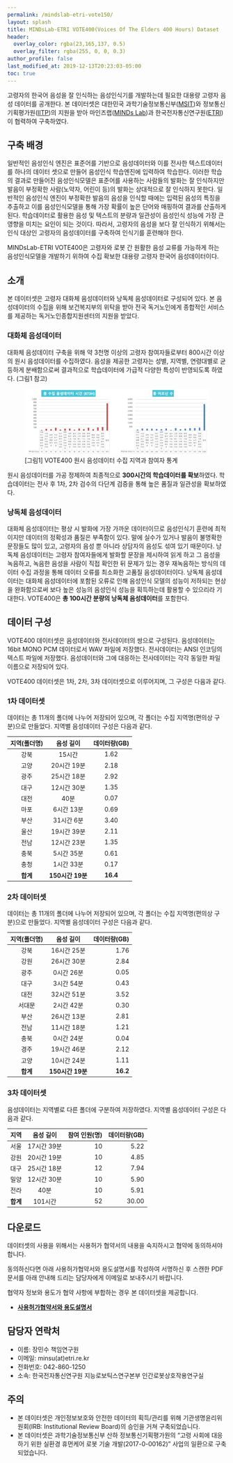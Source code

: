 ```yaml
---
permalink: /mindslab-etri-vote150/
layout: splash
title: MINDsLab-ETRI VOTE400(Voices Of The Elders 400 Hours) Dataset
header:
  overlay_color: rgba(23,165,137, 0.5)
  overlay_filter: rgba(255, 0, 0, 0.3)
author_profile: false
last_modified_at: 2019-12-13T20:23:03-05:00
toc: true
---
```


고령자의 한국어 음성을 잘 인식하는 음성인식기를 개발하는데 필요한 대용량 고령자 음성 데이터를 공개한다. 본 데이터셋은 대한민국 과학기술정보통신부([MSIT](https://www.msit.go.kr/))와 정보통신기획평가원([IITP](https://www.iitp.kr))의 지원을 받아 마인즈랩([MINDs Lab](https://mindslab.ai/kr))과 한국전자통신연구원([ETRI](http://www.etri.re.kr))이 협력하여 구축하였다.

## 구축 배경

일반적인 음성인식 엔진은 표준어를 기반으로 음성데이터와 이를 전사한 텍스트데이터를 하나의 데이터 셋으로 만들어 음성인식 학습엔진에 입력하여 학습한다. 이러한 학습의 결과로 만들어진 음성인식모델은 표준어를 사용하는 사람들의 발화는 잘 인식하지만 발음이 부정확한 사람(노약자, 어린이 등)의 발화는 상대적으로 잘 인식하지 못한다. 일반적인 음성인식 엔진이 부정확한 발음의 음성을 인식할 때에는 입력된 음성의 특징을 추출하고 이를 음성인식모델을 통해 가장 확률이 높은 단어와 매핑하여 결과를 산출하게 된다. 학습데이터로 활용한 음성 및 텍스트의 분량과 일관성이 음성인식 성능에 가장 큰 영향을 미치는 요인이 되는 것이다. 따라서, 고령자의 음성을 보다 잘 인식하기 위해서는 인식 대상인 고령자의 음성데이터를 구축하여 인식기를 훈련해야 한다.

MINDsLab-ETRI VOTE400은 고령자와 로봇 간 원활한 음성 교류를 가능하게 하는 음성인식모델을 개발하기 위하여 수집 확보한 대용량 고령자 한국어 음성데이터이다.

## 소개

본 데이터셋은 고령자 대화체 음성데이터와 낭독체 음성데이터로 구성되어 있다. 본 음성데이터의 수집을 위해 보건복지부의 위탁을 받아 전국 독거노인에게 종합적인 서비스를 제공하는 독거노인종합지원센터의 지원을 받았다.

### 대화체 음성데이터

대화체  음성데이터 구축을 위해 약 3천명 이상의 고령자 참여자들로부터 800시간 이상의 원시 음성데이터를 수집하였다. 음성을 제공한 고령자는 성별, 지역별, 연령대별로 균등하게 분배함으로써 결과적으로 학습데이터에 가급적 다양한 특성이 반영되도록 하였다. (그림1 참고)

<figure>
  <img src="/assets/vote150_stat.png" alt="VOTE150 원시 음성데이터 수집 지역과 참여자 통계"/>
  <figcaption>[그림1] VOTE400 원시 음성데이터 수집 지역과 참여자 통계</figcaption>
</figure>

원시 음성데이터를 가공 정제하여 최종적으로 **300시간의 학습데이터를 확보**하였다. 학습데이터는 전사 후 1차, 2차 검수의 다단계 검증을 통해 높은 품질과 일관성을 확보하였다. 

### 낭독체 음성데이터

대화체 음성데이터는 평상 시 발화에 가장 가까운 데이터이므로 음성인식기 훈련에 최적이지만 데이터의 정확성과 품질은 부족함이 있다. 말에 실수가 있거나 발음이 불명확한 문장들도 많이 있고, 고령자의 음성 뿐 아니라 상담자의 음성도 섞여 있기 때문이다. 낭독체 음성데이터는 고령자 참여자들에게 발화할 문장을 제시하여 읽게 하고 그 음성을 녹음하고, 녹음한 음성을 사람이 직접 확인한 뒤 문제가 있는 경우 재녹음하는 방식의 데이터 수집 과정을 통해 데이터 오류를 최소화한 고품질 음성데이터이다. 낭독체 음성데이터는 대화체 음성데이터에 포함된 오류로 인해 음성인식 모델의 성능이 저하되는 현상을 완화함으로써 보다 높은 성능의 음성인식 성능을 획득하는데 활용할 수 있으리라 기대한다. VOTE400은 **총 100시간 분량의 낭독체 음성데이터**를 포함한다.

## 데이터 구성

VOTE400 데이터셋은 음성데이터와 전사데이터의 쌍으로 구성된다. 음성데이터는 16bit MONO PCM 데이터로서 WAV 파일에 저장했다. 전사데이터는 ANSI 인코딩의 텍스트 파일에 저장했다. 음성데이터와 그에 대응하는 전사데이터는 각각 동일한 파일 이름으로 저장되어 있다. 

VOTE400 데이터셋은 1차, 2차, 3차 데이터셋으로 이루어지며, 그 구성은 다음과 같다.

### 1차 데이터셋

데이터는 총 11개의 폴더에 나누어 저장되어 있으며, 각 폴더는 수집 지역명(편의상 구분)으로 만들었다. 지역별 음성데이터 구성은 다음과 같다.

| 지역(폴더명) |    음성 길이     | 데이터량(GB) |
| :----------: | :--------------: | :----------: |
|     강북     |      15시간      |     1.62     |
|     고양     |   20시간 19분    |     2.18     |
|     광주     |   25시간 18분    |     2.92     |
|     대구     |   12시간 30분    |     1.35     |
|     대전     |       40분       |     0.07     |
|     마포     |    6시간 13분    |     0.69     |
|     부산     |    31시간 6분    |     3.40     |
|     울산     |   19시간 39분    |     2.11     |
|     전남     |   12시간 23분    |     1.35     |
|     충북     |    5시간 35분    |     0.61     |
|     충청     |    1시간 33분    |     0.17     |
|   **합계**   | **150시간 19분** |   **16.4**   |

### 2차 데이터셋

데이터는 총 11개의 폴더에 나누어 저장되어 있으며, 각 폴더는 수집 지역명(편의상 구분)으로 만들었다. 지역별 음성데이터 구성은 다음과 같다.

| 지역(폴더명) |    음성 길이     | 데이터량(GB) |
| :----------: | :--------------: | -----------: |
|     강북     |   16시간 25분    |         1.76 |
|     강원     |   26시간 30분    |         2.84 |
|     광주     |    0시간 26분    |         0.05 |
|     대구     |    3시간 54분    |         0.43 |
|     대전     |   32시간 51분    |         3.52 |
|    서대문    |    2시간 42분    |         0.30 |
|     부산     |   26시간 13분    |         2.81 |
|     전남     |   11시간 18분    |         1.21 |
|     충북     |    0시간 24분    |         0.04 |
|     경주     |   19시간 46분    |         2.12 |
|     고양     |   10시간 24분    |         1.11 |
|   **합계**   | **150시간 19분** |     **16.2** |

### 3차 데이터셋

음성데이터는 지역별로 다른 폴더에 구분하여 저장하였다. 지역별 음성데이터 구성은 다음과 같다.

|   지역   |  음성 길이  | 참여 인원(명) | 데이터량(GB) |
| :------: | :---------: | ------------: | -----------: |
|   서울   | 17시간 39분 |            10 |         5.22 |
|   강원   | 20시간 19분 |            10 |         4.85 |
|   대구   | 25시간 18분 |            12 |         7.94 |
|   밀양   | 12시간 30분 |            10 |         5.90 |
|   전라   |    40분     |            10 |         5.91 |
| **합계** |   101시간   |            52 |        30.00 |

## 다운로드

데이터셋의 사용을 위해서는 사용허가 협약서의 내용을 숙지하시고 협약에 동의하셔야 합니다.

동의하신다면 아래 사용허가협약서와 용도설명서를 작성하여 서명하신 후 스캔한 PDF 문서를 아래 안내해 드리는 담당자에게 이메일로 보내주시기 바랍니다. 

협약자 정보와 용도가 협약 사항에 부합하는 경우 본 데이터셋을 제공합니다.

* [**사용허가협약서와 용도설명서**](/resources/EULA_MINDsLab_ETRI_VOTE400.pdf)

## 담당자 연락처

* 이름: 장민수 책임연구원
* 이메일: minsu(at)etri.re.kr
* 전화번호: 042-860-1250
* 소속: 한국전자통신연구원 지능로보틱스연구본부 인간로봇상호작용연구실

## 주의

* 본 데이터셋은 개인정보보호와 안전한 데이터의 획득/관리를 위해 기관생명윤리위원회(IRB: Institutional Review Board)의 승인을 거쳐 구축되었습니다.
* 본 데이터셋은 과학기술정보통신부 산하 정보통신기획평가원의 “고령 사회에 대응하기 위한 실환경 휴먼케어 로봇 기술 개발(2017-0-00162)” 사업의 일환으로 구축되었습니다.
